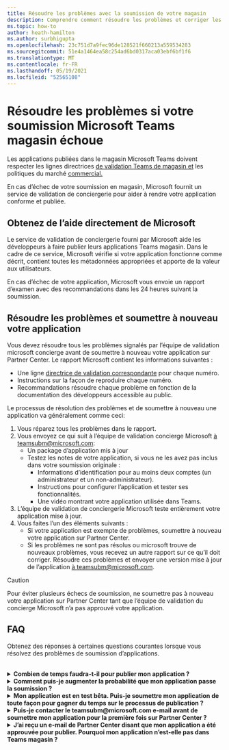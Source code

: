 ```yaml
---
title: Résoudre les problèmes avec la soumission de votre magasin
description: Comprendre comment résoudre les problèmes et corriger les problèmes avec votre Microsoft Teams soumission du magasin.
ms.topic: how-to
author: heath-hamilton
ms.author: surbhigupta
ms.openlocfilehash: 23c751d7a9fec96de128521f660213a559534283
ms.sourcegitcommit: 51e4a1464ea58c254ad6bd0317aca03ebf6bf1f6
ms.translationtype: MT
ms.contentlocale: fr-FR
ms.lasthandoff: 05/19/2021
ms.locfileid: "52565108"
---
```

# <a name="resolve-issues-if-your-microsoft-teams-store-submission-fails"></a>Résoudre les problèmes si votre soumission Microsoft Teams magasin échoue

Les applications publiées dans le magasin Microsoft Teams doivent respecter les lignes directrices [de validation Teams de magasin et](~/concepts/deploy-and-publish/appsource/prepare/teams-store-validation-guidelines.md) les politiques du marché [commercial.](/legal/marketplace/certification-policies)

En cas d’échec de votre soumission en magasin, Microsoft fournit un service de validation de conciergerie pour aider à rendre votre application conforme et publiée.

## <a name="get-help-directly-from-microsoft"></a>Obtenez de l’aide directement de Microsoft

Le service de validation de conciergerie fourni par Microsoft aide les développeurs à faire publier leurs applications Teams magasin. Dans le cadre de ce service, Microsoft vérifie si votre application fonctionne comme décrit, contient toutes les métadonnées appropriées et apporte de la valeur aux utilisateurs.

En cas d’échec de votre application, Microsoft vous envoie un rapport d’examen avec des recommandations dans les 24 heures suivant la soumission.

## <a name="resolve-issues-and-resubmit-your-app"></a>Résoudre les problèmes et soumettre à nouveau votre application

Vous devez résoudre tous les problèmes signalés par l’équipe de validation microsoft concierge avant de soumettre à nouveau votre application sur Partner Center. Le rapport Microsoft contient les informations suivantes :

* Une ligne [directrice de validation correspondante](~/concepts/deploy-and-publish/appsource/prepare/teams-store-validation-guidelines.md) pour chaque numéro.
* Instructions sur la façon de reproduire chaque numéro.
* Recommandations résoudre chaque problème en fonction de la documentation des développeurs accessible au public.

Le processus de résolution des problèmes et de soumettre à nouveau une application va généralement comme ceci:

1. Vous réparez tous les problèmes dans le rapport.
1. Vous envoyez ce qui suit à l’équipe de validation concierge Microsoft <a href="mailto:teamsubm@microsoft.com">à teamsubm@microsoft.com</a>:
   * Un package d’application mis à jour
   * Testez les notes de votre application, si vous ne les avez pas inclus dans votre soumission originale :
      * Informations d’identification pour au moins deux comptes (un administrateur et un non-administrateur).
      * Instructions pour configurer l’application et tester ses fonctionnalités.
      * Une vidéo montrant votre application utilisée dans Teams.
1. L’équipe de validation de conciergerie Microsoft teste entièrement votre application mise à jour.
1. Vous faites l’un des éléments suivants :
   * Si votre application est exempte de problèmes, soumettre à nouveau votre application sur Partner Center.
   * Si les problèmes ne sont pas résolus ou microsoft trouve de nouveaux problèmes, vous recevez un autre rapport sur ce qu’il doit corriger. Résoudre ces problèmes et envoyer une version mise à jour de l’application <a href="mailto:teamsubm@microsoft.com">à teamsubm@microsoft.com</a>.

> [!CAUTION]
> Pour éviter plusieurs échecs de soumission, ne soumettre pas à nouveau votre application sur Partner Center tant que l’équipe de validation du concierge Microsoft n’a pas approuvé votre application.

## <a name="faq"></a>FAQ

Obtenez des réponses à certaines questions courantes lorsque vous résolvez des problèmes de soumission d’applications.

<br>

<details>

<summary><b>Combien de temps faudra-t-il pour publier mon application ?</b></summary>

Si la soumission de votre magasin n’a aucun problème, votre application publiera dans les 1-2 jours ouvrables. En cas d’échec de votre application, une équipe de Microsoft vous fournit des recommandations pour résoudre les problèmes. Une fois que vous avez fait ces correctifs et renvoyer une application mise à jour à cette équipe, vous serez informé dans les 24 heures si votre application est prête à publier ou a encore besoin de plus de travail.

<br>

</details>

<details>

<summary><b>Comment puis-je augmenter la probabilité que mon application passe la soumission ?</b></summary>

Faire ce qui suit peut mener à une soumission réussie :

1. Développez votre application en fonction des lignes [directrices Teams conception de l’entreprise.](~/concepts/design/design-teams-app-overview.md)
1. Assurez-vous que votre application respecte les directives [de validation Teams magasin et les](~/concepts/deploy-and-publish/appsource/prepare/teams-store-validation-guidelines.md) politiques de certification du marché commercial [Microsoft](/legal/marketplace/certification-policies).
1. Testez votre package d’application avec [l’outil Microsoft Teams validation d’application .](https://dev.teams.microsoft.com/appvalidation.html)
1. [Préparez votre soumission Teams magasin.](~/concepts/deploy-and-publish/appsource/prepare/submission-checklist.md)

<br>

</details>

<details>

<summary><b>Mon application est en test bêta. Puis-je soumettre mon application de toute façon pour gagner du temps sur le processus de publication ?</b></summary>

Non. Microsoft ne valide que les applications prêtes à la production.

<br>

</details>

<details>

<summary><b>Puis-je contacter le teamsubm@microsoft.com e-mail avant de soumettre mon application pour la première fois sur Partner Center ?</b></summary>

Non. Microsoft ne commence pas à valider votre application tant que vous n’avez pas soumis votre application pour la première fois sur Partner Center.

<br>

</details>

<details>

<summary><b>J’ai reçu un e-mail de Partner Center disant que mon application a été approuvée pour publier. Pourquoi mon application n’est-elle pas dans Teams magasin ?</b></summary>

Une fois que votre application est approuvée, la publication prend généralement de 1 à 2 jours ouvrables en fonction des capacités de l’application.Si votre application n’a pas été publiée après deux jours ouvrables, <a href="mailto:teamsubm@microsoft.com">contactez teamsubm@microsoft.com</a>.

<br>

</details>
